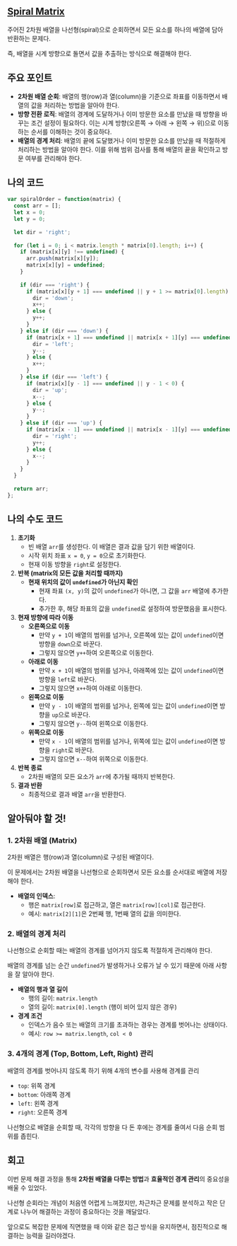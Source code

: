 ## [**Spiral Matrix**](https://leetcode.com/problems/spiral-matrix)

주어진 2차원 배열을 나선형(spiral)으로 순회하면서 모든 요소를 하나의 배열에 담아 반환하는 문제다. 

즉, 배열을 시계 방향으로 돌면서 값을 추출하는 방식으로 해결해야 한다.

## 주요 포인트

- **2차원 배열 순회**: 배열의 행(row)과 열(column)을 기준으로 좌표를 이동하면서 배열의 값을 처리하는 방법을 알아야 한다.
- **방향 전환 로직**: 배열의 경계에 도달하거나 이미 방문한 요소를 만났을 때 방향을 바꾸는 조건 설정이 필요하다. 이는 시계 방향(오른쪽 → 아래 → 왼쪽 → 위)으로 이동하는 순서를 이해하는 것이 중요하다.
- **배열의 경계 처리**: 배열의 끝에 도달했거나 이미 방문한 요소를 만났을 때 적절하게 처리하는 방법을 알아야 한다. 이를 위해 범위 검사를 통해 배열의 끝을 확인하고 방문 여부를 관리해야 한다.

## 나의 코드

```jsx
var spiralOrder = function(matrix) {
  const arr = [];
  let x = 0;
  let y = 0;
  
  let dir = 'right';
  
  for (let i = 0; i < matrix.length * matrix[0].length; i++) {
    if (matrix[x][y] !== undefined) {
      arr.push(matrix[x][y]);
      matrix[x][y] = undefined;
    }
    
    if (dir === 'right') {
      if (matrix[x][y + 1] === undefined || y + 1 >= matrix[0].length) {
        dir = 'down';
        x++;
      } else {
        y++;
      }
    } else if (dir === 'down') {
      if (matrix[x + 1] === undefined || matrix[x + 1][y] === undefined) {
        dir = 'left';
        y--;
      } else {
        x++;
      }
    } else if (dir === 'left') { 
      if (matrix[x][y - 1] === undefined || y - 1 < 0) {
        dir = 'up';
        x--;
      } else {
        y--;
      }
    } else if (dir === 'up') {
      if (matrix[x - 1] === undefined || matrix[x - 1][y] === undefined || x - 1 < 0) {
        dir = 'right';
        y++;
      } else {
        x--;
      }
    }
  } 
  
  return arr;
};
```

## 나의 수도 코드

1. **초기화**
    - 빈 배열 `arr`를 생성한다. 이 배열은 결과 값을 담기 위한 배열이다.
    - 시작 위치 좌표 `x = 0`, `y = 0`으로 초기화한다.
    - 현재 이동 방향을 `right`로 설정한다.
2. **반복 (matrix의 모든 값을 처리할 때까지)**
    - **현재 위치의 값이 `undefined`가 아닌지 확인**
        - 현재 좌표 `(x, y)`의 값이 `undefined`가 아니면, 그 값을 `arr` 배열에 추가한다.
        - 추가한 후, 해당 좌표의 값을 `undefined`로 설정하여 방문했음을 표시한다.
3. **현재 방향에 따라 이동**
    - **오른쪽으로 이동**
        - 만약 `y + 1`이 배열의 범위를 넘거나, 오른쪽에 있는 값이 `undefined`이면 방향을 `down`으로 바꾼다.
        - 그렇지 않으면 `y++`하여 오른쪽으로 이동한다.
    - **아래로 이동**
        - 만약 `x + 1`이 배열의 범위를 넘거나, 아래쪽에 있는 값이 `undefined`이면 방향을 `left`로 바꾼다.
        - 그렇지 않으면 `x++`하여 아래로 이동한다.
    - **왼쪽으로 이동**
        - 만약 `y - 1`이 배열의 범위를 넘거나, 왼쪽에 있는 값이 `undefined`이면 방향을 `up`으로 바꾼다.
        - 그렇지 않으면 `y--`하여 왼쪽으로 이동한다.
    - **위쪽으로 이동**
        - 만약 `x - 1`이 배열의 범위를 넘거나, 위쪽에 있는 값이 `undefined`이면 방향을 `right`로 바꾼다.
        - 그렇지 않으면 `x--`하여 위쪽으로 이동한다.
4. **반복 종료**
    - 2차원 배열의 모든 요소가 `arr`에 추가될 때까지 반복한다.
5. **결과 반환**
    - 최종적으로 결과 배열 `arr`을 반환한다.

## 알아둬야 할 것!

### 1. **2차원 배열 (Matrix)**

2차원 배열은 행(row)과 열(column)로 구성된 배열이다.

이 문제에서는 2차원 배열을 나선형으로 순회하면서 모든 요소를 순서대로 배열에 저장해야 한다.

- **배열의 인덱스**:
    - 행은 `matrix[row]`로 접근하고, 열은 `matrix[row][col]`로 접근한다.
    - 예시: `matrix[2][1]`은 2번째 행, 1번째 열의 값을 의미한다.

### 2. **배열의 경계 처리**

나선형으로 순회할 때는 배열의 경계를 넘어가지 않도록 적절하게 관리해야 한다.

배열의 경계를 넘는 순간 `undefined`가 발생하거나 오류가 날 수 있기 때문에 아래 사항을 잘 알아야 한다.

- **배열의 행과 열 길이**
    - 행의 길이: `matrix.length`
    - 열의 길이: `matrix[0].length` (행이 비어 있지 않은 경우)
- **경계 조건**
    - 인덱스가 음수 또는 배열의 크기를 초과하는 경우는 경계를 벗어나는 상태이다.
    - 예시: `row >= matrix.length`, `col < 0`

### 3. **4개의 경계 (Top, Bottom, Left, Right) 관리**

배열의 경계를 벗어나지 않도록 하기 위해 4개의 변수를 사용해 경계를 관리

- `top`: 위쪽 경계
- `bottom`: 아래쪽 경계
- `left`: 왼쪽 경계
- `right`: 오른쪽 경계

나선형으로 배열을 순회할 때, 각각의 방향을 다 돈 후에는 경계를 줄여서 다음 순회 범위를 좁힌다.

## 회고

이번 문제 해결 과정을 통해 **2차원 배열을 다루는 방법**과 **효율적인 경계 관리**의 중요성을 배울 수 있었다.

나선형 순회라는 개념이 처음엔 어렵게 느껴졌지만, 차근차근 문제를 분석하고 작은 단계로 나누어 해결하는 과정이 중요하다는 것을 깨달았다.

앞으로도 복잡한 문제에 직면했을 때 이와 같은 접근 방식을 유지하면서, 점진적으로 해결하는 능력을 길러야겠다.

